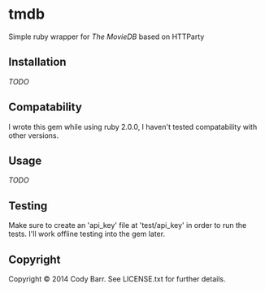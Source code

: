 # tmdb

Simple ruby wrapper for _The MovieDB_ based on HTTParty

## Installation

_TODO_

## Compatability

I wrote this gem while using ruby 2.0.0, I haven't tested compatability with other versions.

## Usage

_TODO_

## Testing

Make sure to create an 'api_key' file at 'test/api_key' in order to run the tests.  I'll work offline testing into the gem later.

## Copyright

Copyright &copy; 2014 Cody Barr. See LICENSE.txt for
further details.


